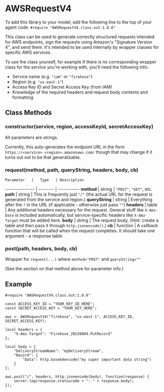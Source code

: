 # AWSRequestV4

To add this library to your model, add the following line to the top of your agent code:
`#require "AWSRequestV4.class.nut:1.0.0"`

This class can be used to generate correctly structured requests intended for AWS endpoints,
sign the requests using Amazon's "Signature Version 4", and send them. It's intended to be used
internally by wrapper classes for specific AWS services.

To use the class yourself, for example if there is no corresponding wrapper class for the service
you're working with, you'll need the following info:

* Service name (e.g. `"iam"` or `"firehose"`)
* Region (e.g. `"us-east-1"`)
* Access Key ID and Secret Access Key (from IAM)
* Knowledge of the required headers and request body contents and formatting

## Class Methods

### constructor(service, region, accessKeyId, secretAccessKey)

All parameters are strings.

Currently, this auto-generates the endpoint URL in the form
`https://<service>.<region>.amazonaws.com/`
though that may change if it turns out not to be that generalizable.

### request(method, path, queryString, headers, body, cb)

    Parameter   |   Type   | Description
--------------- | -------- | -----------
**method**      | string   | `"POST"`, `"GET"`, etc.
**path**        | string   | This is frequently just `"/"` (the actual URL for the request is generated from the service and region.)
**queryString** | string   | Everything after the `?` in the URL (if applicable - otherwise just pass `""`)
**headers**     | table    | Any additional headers necessary for the request. General stuff like `X-Amz-Date` is included automatically, but service-specific headers like `X-Amz-Target` must be added here.
**body**        | string   | The request body. (Hint: create a table and then pass it through `http.jsonencode()`.)
**cb**          | function | A callback function that will be called when the request completes. It should take one argument - a response table

### post(path, headers, body, cb)

Wrapper for `request(...)` where `method="POST"` and `queryString=""`

(See the section on that method above for parameter info.)

## Example

```squirrel
#require "AWSRequestV4.class.nut:1.0.0"

const ACCESS_KEY_ID = "YOUR_KEY_ID_HERE";
const SECRET_ACCESS_KEY = "YOUR_KEY_HERE";

aws <- AWSRequestV4("firehose", "us-east-1", ACCESS_KEY_ID, SECRET_ACCESS_KEY);

local headers = {
    "X-Amz-Target": "Firehose_20150804.PutRecord"
};

local body = {
    "DeliveryStreamName": "myDeliveryStream",
    "Record": {
        "Data": http.base64encode("my super important data string")
    }
};

aws.post("/", headers, http.jsonencode(body), function(response) {
    server.log(response.statuscode + ": " + response.body);
});
```
